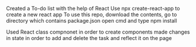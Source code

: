 Created a To-do list with the help of React
Use npx create-react-app <file-name> to create a new react app
To use this repo, download the contents, go to directory which contains package.json open cmd and type npm install

Used React class compnonet in order to create components 
made changes in state in order to add and delete the task and reflect it on the page
